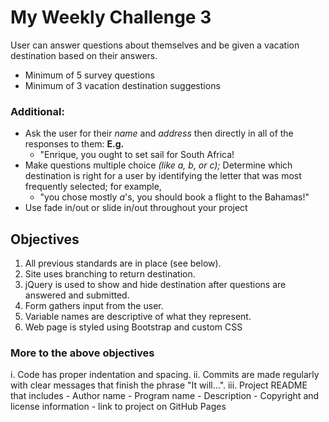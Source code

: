 # My Weekly Challenge 3

User can answer questions about themselves and be given a vacation destination based on their answers.

  - Minimum of 5 survey questions
  - Minimum of 3 vacation destination suggestions

### Additional: 
  - Ask the user for their *name* and *address* then directly in all of the responses to them: **E.g.**
    - "Enrique, you ought to set sail for South Africa!
  - Make questions multiple choice *(like a, b, or c);* Determine which destination is right for a user by identifying the letter that was most frequently selected; for example, 
    - "you chose mostly *a*'s, you should book a flight to the Bahamas!"
  - Use fade in/out or slide in/out throughout your project


## Objectives

  1. All previous standards are in place (see below).
  2. Site uses branching to return destination.
  3. jQuery is used to show and hide destination after questions are answered and submitted.
  4. Form gathers input from the user.
  5. Variable names are descriptive of what they represent.
  6. Web page is styled using Bootstrap and custom CSS


### More to the above objectives
  
  i. Code has proper indentation and spacing.
  ii. Commits are made regularly with clear messages that finish the phrase "It will…".
  iii. Project README that includes
    - Author name
    - Program name
    - Description
    - Copyright and license information
    - link to project on GitHub Pages













